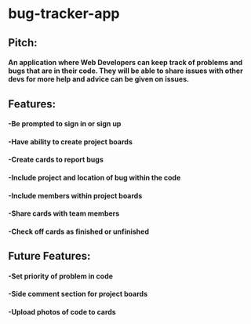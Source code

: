# bug-tracker-app

## Pitch:
#### An application where Web Developers can keep track of problems and bugs that are in their code. They will be able to share issues with other devs for more help and advice can be given on issues.

## Features:
#### -Be prompted to sign in or sign up
#### -Have ability to create project boards
#### -Create cards to report bugs
#### -Include project and location of bug within the code 
#### -Include members within project boards
#### -Share cards with team members
#### -Check off cards as finished or unfinished

## Future Features:
#### -Set priority of problem in code
#### -Side comment section for project boards
#### -Upload photos of code to cards
